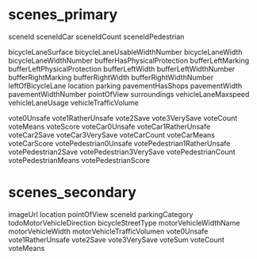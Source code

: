 # scenes_primary

sceneId
sceneIdCar
sceneIdCount
sceneIdPedestrian

bicycleLaneSurface
bicycleLaneUsableWidthNumber
bicycleLaneWidth
bicycleLaneWidthNumber
bufferHasPhysicalProtection
bufferLeftMarking
bufferLeftPhysicalProtection
bufferLeftWidth
bufferLeftWidthNumber
bufferRightMarking
bufferRightWidth
bufferRightWidthNumber
leftOfBicycleLane
location
parking
pavementHasShops
pavementWidth
pavementWidthNumber
pointOfView
surroundings
vehicleLaneMaxspeed
vehicleLaneUsage
vehicleTrafficVolume

vote0Unsafe
vote1RatherUnsafe
vote2Save
vote3VerySave
voteCount
voteMeans
voteScore
voteCar0Unsafe
voteCar1RatherUnsafe
voteCar2Save
voteCar3VerySave
voteCarCount
voteCarMeans
voteCarScore
votePedestrian0Unsafe
votePedestrian1RatherUnsafe
votePedestrian2Save
votePedestrian3VerySave
votePedestrianCount
votePedestrianMeans
votePedestrianScore

# scenes_secondary

imageUrl
location
pointOfView
sceneId
parkingCategory
todoMotorVehicleDirection
bicycleStreetType
motorVehicleWidthName
motorVehicleWidth
motorVehicleTrafficVolumen
vote0Unsafe
vote1RatherUnsafe
vote2Save
vote3VerySave
voteSum
voteCount
voteMeans
